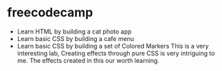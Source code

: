# freecodecamp
- Learn HTML by building a cat photo app
- Learn basic CSS by building a cafe menu
- Learn basic CSS by building a set of Colored Markers
This is a very interesting lab, Creating effects through pure CSS is very intriguing to me. The effects created in this our worth learning.
